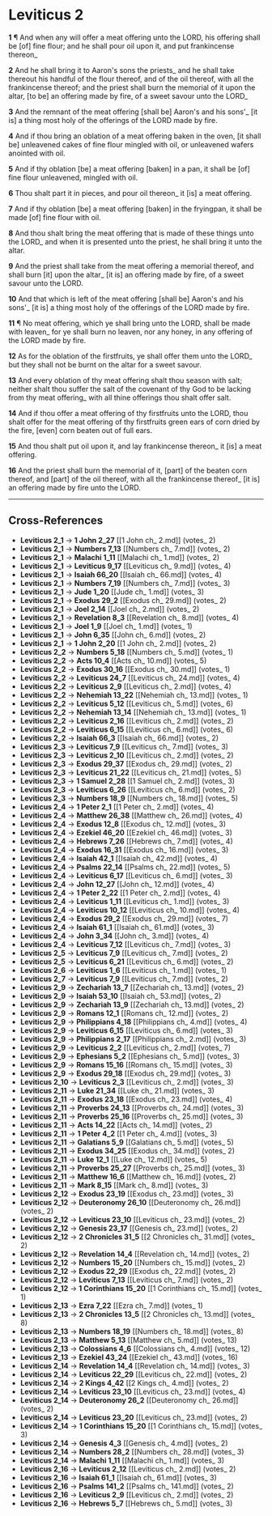 # Leviticus 2

**1** ¶ And when any will offer a meat offering unto the LORD, his offering shall be [of] fine flour; and he shall pour oil upon it, and put frankincense thereon_

**2** And he shall bring it to Aaron's sons the priests_ and he shall take thereout his handful of the flour thereof, and of the oil thereof, with all the frankincense thereof; and the priest shall burn the memorial of it upon the altar, [to be] an offering made by fire, of a sweet savour unto the LORD_

**3** And the remnant of the meat offering [shall be] Aaron's and his sons'_ [it is] a thing most holy of the offerings of the LORD made by fire.

**4** And if thou bring an oblation of a meat offering baken in the oven, [it shall be] unleavened cakes of fine flour mingled with oil, or unleavened wafers anointed with oil.

**5** And if thy oblation [be] a meat offering [baken] in a pan, it shall be [of] fine flour unleavened, mingled with oil.

**6** Thou shalt part it in pieces, and pour oil thereon_ it [is] a meat offering.

**7** And if thy oblation [be] a meat offering [baken] in the fryingpan, it shall be made [of] fine flour with oil.

**8** And thou shalt bring the meat offering that is made of these things unto the LORD_ and when it is presented unto the priest, he shall bring it unto the altar.

**9** And the priest shall take from the meat offering a memorial thereof, and shall burn [it] upon the altar_ [it is] an offering made by fire, of a sweet savour unto the LORD.

**10** And that which is left of the meat offering [shall be] Aaron's and his sons'_ [it is] a thing most holy of the offerings of the LORD made by fire.

**11** ¶ No meat offering, which ye shall bring unto the LORD, shall be made with leaven_ for ye shall burn no leaven, nor any honey, in any offering of the LORD made by fire.

**12** As for the oblation of the firstfruits, ye shall offer them unto the LORD_ but they shall not be burnt on the altar for a sweet savour.

**13** And every oblation of thy meat offering shalt thou season with salt; neither shalt thou suffer the salt of the covenant of thy God to be lacking from thy meat offering_ with all thine offerings thou shalt offer salt.

**14** And if thou offer a meat offering of thy firstfruits unto the LORD, thou shalt offer for the meat offering of thy firstfruits green ears of corn dried by the fire, [even] corn beaten out of full ears.

**15** And thou shalt put oil upon it, and lay frankincense thereon_ it [is] a meat offering.

**16** And the priest shall burn the memorial of it, [part] of the beaten corn thereof, and [part] of the oil thereof, with all the frankincense thereof_ [it is] an offering made by fire unto the LORD.

---

## Cross-References

- **Leviticus 2_1** → **1 John 2_27** [[1 John ch_ 2.md]] (votes_ 2)
- **Leviticus 2_1** → **Numbers 7_13** [[Numbers ch_ 7.md]] (votes_ 2)
- **Leviticus 2_1** → **Malachi 1_11** [[Malachi ch_ 1.md]] (votes_ 2)
- **Leviticus 2_1** → **Leviticus 9_17** [[Leviticus ch_ 9.md]] (votes_ 4)
- **Leviticus 2_1** → **Isaiah 66_20** [[Isaiah ch_ 66.md]] (votes_ 4)
- **Leviticus 2_1** → **Numbers 7_19** [[Numbers ch_ 7.md]] (votes_ 3)
- **Leviticus 2_1** → **Jude 1_20** [[Jude ch_ 1.md]] (votes_ 3)
- **Leviticus 2_1** → **Exodus 29_2** [[Exodus ch_ 29.md]] (votes_ 2)
- **Leviticus 2_1** → **Joel 2_14** [[Joel ch_ 2.md]] (votes_ 2)
- **Leviticus 2_1** → **Revelation 8_3** [[Revelation ch_ 8.md]] (votes_ 4)
- **Leviticus 2_1** → **Joel 1_9** [[Joel ch_ 1.md]] (votes_ 1)
- **Leviticus 2_1** → **John 6_35** [[John ch_ 6.md]] (votes_ 2)
- **Leviticus 2_1** → **1 John 2_20** [[1 John ch_ 2.md]] (votes_ 2)
- **Leviticus 2_2** → **Numbers 5_18** [[Numbers ch_ 5.md]] (votes_ 1)
- **Leviticus 2_2** → **Acts 10_4** [[Acts ch_ 10.md]] (votes_ 5)
- **Leviticus 2_2** → **Exodus 30_16** [[Exodus ch_ 30.md]] (votes_ 1)
- **Leviticus 2_2** → **Leviticus 24_7** [[Leviticus ch_ 24.md]] (votes_ 4)
- **Leviticus 2_2** → **Leviticus 2_9** [[Leviticus ch_ 2.md]] (votes_ 4)
- **Leviticus 2_2** → **Nehemiah 13_22** [[Nehemiah ch_ 13.md]] (votes_ 1)
- **Leviticus 2_2** → **Leviticus 5_12** [[Leviticus ch_ 5.md]] (votes_ 6)
- **Leviticus 2_2** → **Nehemiah 13_14** [[Nehemiah ch_ 13.md]] (votes_ 1)
- **Leviticus 2_2** → **Leviticus 2_16** [[Leviticus ch_ 2.md]] (votes_ 2)
- **Leviticus 2_2** → **Leviticus 6_15** [[Leviticus ch_ 6.md]] (votes_ 6)
- **Leviticus 2_2** → **Isaiah 66_3** [[Isaiah ch_ 66.md]] (votes_ 2)
- **Leviticus 2_3** → **Leviticus 7_9** [[Leviticus ch_ 7.md]] (votes_ 3)
- **Leviticus 2_3** → **Leviticus 2_10** [[Leviticus ch_ 2.md]] (votes_ 2)
- **Leviticus 2_3** → **Exodus 29_37** [[Exodus ch_ 29.md]] (votes_ 2)
- **Leviticus 2_3** → **Leviticus 21_22** [[Leviticus ch_ 21.md]] (votes_ 5)
- **Leviticus 2_3** → **1 Samuel 2_28** [[1 Samuel ch_ 2.md]] (votes_ 3)
- **Leviticus 2_3** → **Leviticus 6_26** [[Leviticus ch_ 6.md]] (votes_ 2)
- **Leviticus 2_3** → **Numbers 18_9** [[Numbers ch_ 18.md]] (votes_ 5)
- **Leviticus 2_4** → **1 Peter 2_1** [[1 Peter ch_ 2.md]] (votes_ 4)
- **Leviticus 2_4** → **Matthew 26_38** [[Matthew ch_ 26.md]] (votes_ 4)
- **Leviticus 2_4** → **Exodus 12_8** [[Exodus ch_ 12.md]] (votes_ 3)
- **Leviticus 2_4** → **Ezekiel 46_20** [[Ezekiel ch_ 46.md]] (votes_ 3)
- **Leviticus 2_4** → **Hebrews 7_26** [[Hebrews ch_ 7.md]] (votes_ 4)
- **Leviticus 2_4** → **Exodus 16_31** [[Exodus ch_ 16.md]] (votes_ 3)
- **Leviticus 2_4** → **Isaiah 42_1** [[Isaiah ch_ 42.md]] (votes_ 4)
- **Leviticus 2_4** → **Psalms 22_14** [[Psalms ch_ 22.md]] (votes_ 5)
- **Leviticus 2_4** → **Leviticus 6_17** [[Leviticus ch_ 6.md]] (votes_ 3)
- **Leviticus 2_4** → **John 12_27** [[John ch_ 12.md]] (votes_ 4)
- **Leviticus 2_4** → **1 Peter 2_22** [[1 Peter ch_ 2.md]] (votes_ 4)
- **Leviticus 2_4** → **Leviticus 1_11** [[Leviticus ch_ 1.md]] (votes_ 3)
- **Leviticus 2_4** → **Leviticus 10_12** [[Leviticus ch_ 10.md]] (votes_ 4)
- **Leviticus 2_4** → **Exodus 29_2** [[Exodus ch_ 29.md]] (votes_ 7)
- **Leviticus 2_4** → **Isaiah 61_1** [[Isaiah ch_ 61.md]] (votes_ 3)
- **Leviticus 2_4** → **John 3_34** [[John ch_ 3.md]] (votes_ 4)
- **Leviticus 2_4** → **Leviticus 7_12** [[Leviticus ch_ 7.md]] (votes_ 3)
- **Leviticus 2_5** → **Leviticus 7_9** [[Leviticus ch_ 7.md]] (votes_ 2)
- **Leviticus 2_5** → **Leviticus 6_21** [[Leviticus ch_ 6.md]] (votes_ 2)
- **Leviticus 2_6** → **Leviticus 1_6** [[Leviticus ch_ 1.md]] (votes_ 1)
- **Leviticus 2_7** → **Leviticus 7_9** [[Leviticus ch_ 7.md]] (votes_ 2)
- **Leviticus 2_9** → **Zechariah 13_7** [[Zechariah ch_ 13.md]] (votes_ 2)
- **Leviticus 2_9** → **Isaiah 53_10** [[Isaiah ch_ 53.md]] (votes_ 2)
- **Leviticus 2_9** → **Zechariah 13_9** [[Zechariah ch_ 13.md]] (votes_ 2)
- **Leviticus 2_9** → **Romans 12_1** [[Romans ch_ 12.md]] (votes_ 2)
- **Leviticus 2_9** → **Philippians 4_18** [[Philippians ch_ 4.md]] (votes_ 4)
- **Leviticus 2_9** → **Leviticus 6_15** [[Leviticus ch_ 6.md]] (votes_ 3)
- **Leviticus 2_9** → **Philippians 2_17** [[Philippians ch_ 2.md]] (votes_ 3)
- **Leviticus 2_9** → **Leviticus 2_2** [[Leviticus ch_ 2.md]] (votes_ 7)
- **Leviticus 2_9** → **Ephesians 5_2** [[Ephesians ch_ 5.md]] (votes_ 3)
- **Leviticus 2_9** → **Romans 15_16** [[Romans ch_ 15.md]] (votes_ 3)
- **Leviticus 2_9** → **Exodus 29_18** [[Exodus ch_ 29.md]] (votes_ 3)
- **Leviticus 2_10** → **Leviticus 2_3** [[Leviticus ch_ 2.md]] (votes_ 3)
- **Leviticus 2_11** → **Luke 21_34** [[Luke ch_ 21.md]] (votes_ 3)
- **Leviticus 2_11** → **Exodus 23_18** [[Exodus ch_ 23.md]] (votes_ 4)
- **Leviticus 2_11** → **Proverbs 24_13** [[Proverbs ch_ 24.md]] (votes_ 3)
- **Leviticus 2_11** → **Proverbs 25_16** [[Proverbs ch_ 25.md]] (votes_ 3)
- **Leviticus 2_11** → **Acts 14_22** [[Acts ch_ 14.md]] (votes_ 2)
- **Leviticus 2_11** → **1 Peter 4_2** [[1 Peter ch_ 4.md]] (votes_ 3)
- **Leviticus 2_11** → **Galatians 5_9** [[Galatians ch_ 5.md]] (votes_ 5)
- **Leviticus 2_11** → **Exodus 34_25** [[Exodus ch_ 34.md]] (votes_ 2)
- **Leviticus 2_11** → **Luke 12_1** [[Luke ch_ 12.md]] (votes_ 5)
- **Leviticus 2_11** → **Proverbs 25_27** [[Proverbs ch_ 25.md]] (votes_ 3)
- **Leviticus 2_11** → **Matthew 16_6** [[Matthew ch_ 16.md]] (votes_ 2)
- **Leviticus 2_11** → **Mark 8_15** [[Mark ch_ 8.md]] (votes_ 3)
- **Leviticus 2_12** → **Exodus 23_19** [[Exodus ch_ 23.md]] (votes_ 3)
- **Leviticus 2_12** → **Deuteronomy 26_10** [[Deuteronomy ch_ 26.md]] (votes_ 2)
- **Leviticus 2_12** → **Leviticus 23_10** [[Leviticus ch_ 23.md]] (votes_ 2)
- **Leviticus 2_12** → **Genesis 23_17** [[Genesis ch_ 23.md]] (votes_ 2)
- **Leviticus 2_12** → **2 Chronicles 31_5** [[2 Chronicles ch_ 31.md]] (votes_ 2)
- **Leviticus 2_12** → **Revelation 14_4** [[Revelation ch_ 14.md]] (votes_ 2)
- **Leviticus 2_12** → **Numbers 15_20** [[Numbers ch_ 15.md]] (votes_ 2)
- **Leviticus 2_12** → **Exodus 22_29** [[Exodus ch_ 22.md]] (votes_ 2)
- **Leviticus 2_12** → **Leviticus 7_13** [[Leviticus ch_ 7.md]] (votes_ 2)
- **Leviticus 2_12** → **1 Corinthians 15_20** [[1 Corinthians ch_ 15.md]] (votes_ 1)
- **Leviticus 2_13** → **Ezra 7_22** [[Ezra ch_ 7.md]] (votes_ 1)
- **Leviticus 2_13** → **2 Chronicles 13_5** [[2 Chronicles ch_ 13.md]] (votes_ 8)
- **Leviticus 2_13** → **Numbers 18_19** [[Numbers ch_ 18.md]] (votes_ 8)
- **Leviticus 2_13** → **Matthew 5_13** [[Matthew ch_ 5.md]] (votes_ 13)
- **Leviticus 2_13** → **Colossians 4_6** [[Colossians ch_ 4.md]] (votes_ 12)
- **Leviticus 2_13** → **Ezekiel 43_24** [[Ezekiel ch_ 43.md]] (votes_ 16)
- **Leviticus 2_14** → **Revelation 14_4** [[Revelation ch_ 14.md]] (votes_ 3)
- **Leviticus 2_14** → **Leviticus 22_29** [[Leviticus ch_ 22.md]] (votes_ 2)
- **Leviticus 2_14** → **2 Kings 4_42** [[2 Kings ch_ 4.md]] (votes_ 2)
- **Leviticus 2_14** → **Leviticus 23_10** [[Leviticus ch_ 23.md]] (votes_ 4)
- **Leviticus 2_14** → **Deuteronomy 26_2** [[Deuteronomy ch_ 26.md]] (votes_ 2)
- **Leviticus 2_14** → **Leviticus 23_20** [[Leviticus ch_ 23.md]] (votes_ 2)
- **Leviticus 2_14** → **1 Corinthians 15_20** [[1 Corinthians ch_ 15.md]] (votes_ 3)
- **Leviticus 2_14** → **Genesis 4_3** [[Genesis ch_ 4.md]] (votes_ 2)
- **Leviticus 2_14** → **Numbers 28_2** [[Numbers ch_ 28.md]] (votes_ 3)
- **Leviticus 2_14** → **Malachi 1_11** [[Malachi ch_ 1.md]] (votes_ 3)
- **Leviticus 2_16** → **Leviticus 2_12** [[Leviticus ch_ 2.md]] (votes_ 2)
- **Leviticus 2_16** → **Isaiah 61_1** [[Isaiah ch_ 61.md]] (votes_ 3)
- **Leviticus 2_16** → **Psalms 141_2** [[Psalms ch_ 141.md]] (votes_ 2)
- **Leviticus 2_16** → **Leviticus 2_9** [[Leviticus ch_ 2.md]] (votes_ 2)
- **Leviticus 2_16** → **Hebrews 5_7** [[Hebrews ch_ 5.md]] (votes_ 3)
